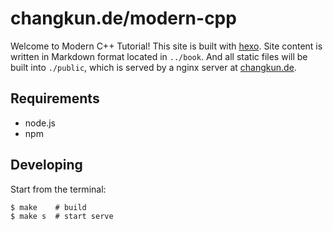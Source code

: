 # changkun.de/modern-cpp

Welcome to Modern C++ Tutorial! This site is built with [hexo](http://hexo.io/). Site content is written in Markdown format located in `../book`. And all static files will be built into `./public`, which is served by a nginx server at [changkun.de](https://changkun.de).

## Requirements

- node.js
- npm

## Developing

Start from the terminal:

```
$ make    # build
$ make s  # start serve
```
